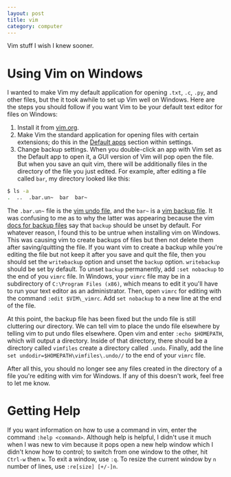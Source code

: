 ```yaml
---
layout: post
title: vim
category: computer
---
```

Vim stuff I wish I knew sooner.

# Using Vim on Windows
I wanted to make Vim my default application for opening `.txt`, `.c`, `.py`, and other files, but the it took awhile to set up Vim well on Windows. Here are the steps you should follow if you want Vim to be your default text editor for files on Windows:

1. Install it from [vim.org](https://www.vim.org/download.php).
2. Make Vim the standard application for opening files with certain extensions; do this in the [Default apps](https://www.howtogeek.com/746203/how-to-set-your-default-apps-on-windows-11/) section within settings.
3. Change backup settings. When you double-click an app with Vim set as the Default app to open it, a GUI version of Vim will pop open the file. But when you save an quit vim, there will be additionally files in the directory of the file you just edited. For example, after editing a file called `bar`, my directory looked like this:
```bash
$ ls -a
.  ..  .bar.un~  bar  bar~
```
The `.bar.un~` file is the [vim undo file](https://vimhelp.org/options.txt.html#%27undofile%27), and the `bar~` is a [vim backup file](https://vimhelp.org/editing.txt.html#backup). It was confusing to me as to why the latter was appearing because the vim [docs for backup files](https://vimhelp.org/editing.txt.html#backup) say that `backup` should be unset by default. For whatever reason, I found this to be untrue when installing vim on Windows. This was causing vim to create backups of files but then not delete them after saving/quitting the file. If you want vim to create a backup while you're editing the file but not keep it after you save and quit the file, then you should set the `writebackup` option and unset the `backup` option. `writebackup` should be set by default. To unset `backup` permanently, add `:set nobackup` to the end of you `vimrc` file. In Windows, your `vimrc` file may be in a subdirectory of `C:\Program Files (x86)`, which means to edit it you'll have to run your text editor as an administrator. Then, open `vimrc` for editing with the command `:edit $VIM\_vimrc`. Add `set nobackup` to a new line at the end of the file.

At this point, the backup file has been fixed but the undo file is still cluttering our directory. We can tell vim to place the undo file elsewhere by telling vim to put undo files elsewhere. Open vim and enter `:echo $HOMEPATH`, which will output a directory. Inside of that directory, there should be a directory called `vimfiles` create a directory called `.undo`. Finally, add the line `set undodir=$HOMEPATH\vimfiles\.undo//` to the end of your `vimrc` file.

After all this, you should no longer see any files created in the directory of a file you're editing with vim for Windows. If any of this doesn't work, feel free to let me know.

# Getting Help
If you want information on how to use a command in vim, enter the command `:help <command>`. Although help is helpful, I didn't use it much when I was new to vim because it pops open a new help window which I didn't know how to control; to switch from one window to the other, hit `Ctrl-w` then `w`. To exit a window, use `:q`. To resize the current window by `n` number of lines, use `:re[size] [+/-]n`.

